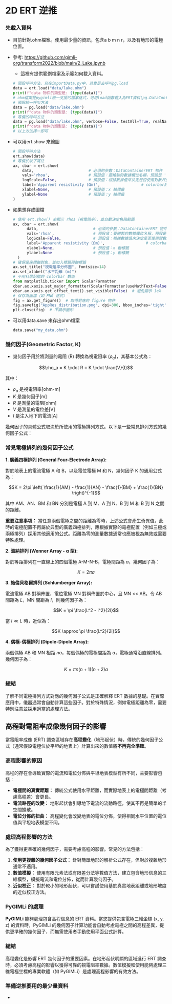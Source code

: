 # 2D ERT 逆推

### 先載入資料
+ 目前針對.ohm檔案。使用最少量的資訊，包含a b m n r，以及有地形的電極位置。
+ 參考: https://github.com/gimli-org/transform2022/blob/main/2_Lake.ipynb
  + 這裡有提供範例檔案及示範如何載入資料。
  ```python
  # 預設呼叫方法，寫在importData.py中，其實是去呼叫pg.load
  data = ert.load("data/lake.ohm")
  print(f"data 物件的類型是: {type(data)}")
  # ohm檔案是pygimli統一支援的檔案格式，可用load函數載入為ERT資料(pg.DataContainerERT)
  # 預設統一呼叫方法
  data = pg.load("data/lake.ohm")
  print(f"data 物件的類型是: {type(data)}")
  # 等價的呼叫方法
  data = pg.load("data/lake.ohm", verbose=False, testAll=True, realName=None)
  print(f"data 物件的類型是: {type(data)}")
  # 以上方法擇一即可
  ```
  
+ 可以用ert.show 來繪圖
  ```python
  # 預設呼叫方法
  ert.show(data)
  # 等價於以下寫法
  ax, cbar = ert.show(
      data,                        # 必須的參數：DataContainerERT 物件
      vals='rhoa',                 # 預設值：要繪製的數據欄位名稱，預設是 'rhoa'（電阻率）
      logScale=False,              # 預設值：根據數據值來決定是否使用對數尺度，這裡默認使用對數尺度
      label='Apparent resistivity (Ωm)',                  # colorbar的標題，不填就自動產生Apparent resistivity (Ωm)。
      xlabel=None,                 # 預設值：x 軸標籤
      ylabel=None                  # 預設值：y 軸標籤
  )
  ```
+ 如果想存成圖檔
  ```python
  # 使用 ert.show() 來顯示 rhoa（視電阻率），並自動決定色階範圍
  ax, cbar = ert.show(
        data,                        # 必須的參數：DataContainerERT 物件
        vals='rhoa',                 # 預設值：要繪製的數據欄位名稱，預設是 'rhoa'（電阻率）
        logScale=False,              # 預設值：根據數據值來決定是否使用對數尺度，這裡默認使用對數尺度
        label='Apparent resistivity (Ωm)',                  # colorbar的標題，不填就自動產生Apparent resistivity (Ωm)。
        xlabel=None,                 # 預設值：x 軸標籤
        ylabel=None                  # 預設值：y 軸標籤
    )
  # 確保是座標軸對象，並加入標題與軸標籤
  ax.set_title("視電阻率分佈圖", fontsize=14)
  ax.set_xlabel("水平距離 (m)")
  # 不用科學記號的 colorbar 數值
  from matplotlib.ticker import ScalarFormatter
  cbar.ax.xaxis.set_major_formatter(ScalarFormatter(useMathText=False))
  cbar.ax.xaxis.get_offset_text().set_visible(False)  # 避免顯示 1eX
  # 保存為圖檔（如 PNG 格式）
  fig = ax.get_figure()  # 取得對應的 figure 物件
  fig.savefig("AppRes_distribution.png", dpi=300, bbox_inches='tight')  # 儲存為 PNG 檔案，300 dpi，緊密邊框
  plt.close(fig)  # 不顯示圖形
  ```
+ 可以用data.save 來存出ohm檔案
  ```python
  data.save("my_data.ohm")
  ```
### 幾何因子(Geometric Factor, K)
+ 幾何因子用於將測量的電阻 (R) 轉換為視電阻率 ($\rho_a$)，其基本公式為：

$$\rho_a = K \cdot R = K \cdot \frac{V}{I}$$

其中：
- $\rho_a$ 是視電阻率[ohm-m]
- $K$ 是幾何因子[m]
- $R$ 是測量的電阻[ohm]
- $V$ 是測量的電位差[V]
- $I$ 是注入地下的電流[A]

幾何因子的具體公式取決於所使用的電極排列方式。以下是一些常見排列方式的幾何因子公式：

### 常見電極排列的幾何因子公式

**1. 廣義四極排列 (General Four-Electrode Array):**

對於地表上的電流電極 A 和 B，以及電位電極 M 和 N，幾何因子 K 的通用公式為：

$$K = 2\pi \left( \frac{1}{AM} - \frac{1}{AN} - \frac{1}{BM} + \frac{1}{BN} \right)^{-1}$$

其中 AM、AN、BM 和 BN 分別是電極 A 到 M、A 到 N、B 到 M 和 B 到 N 之間的距離。

**重要注意事項：** 當任意兩個電極之間的距離為零時，上述公式會產生奇異值，此時的電極配置不再屬於典型的廣義四極排列，應根據實際的電極配置（例如三極或兩極排列）採用其他適用的公式。距離為零的測量數據通常也應被視為無效或需要特殊處理。

**2. 溫納排列 (Wenner Array - α 型):**

對於等距排列在一直線上的四個電極 A-M-N-B，電極間距為 $a$，幾何因子為：

$$K = 2\pi a$$

**3. 施倫貝格爾排列 (Schlumberger Array):**

電流電極 AB 對稱佈置，電位電極 MN 對稱佈置於中心，且 MN << AB。令 AB 間距為 $L$，MN 間距為 $l$，則幾何因子為：

$$K = \pi \frac{L^2 - l^2}{2l}$$

當 $l \ll L$ 時，近似為：

$$K \approx \pi \frac{L^2}{2l}$$

**4. 偶極-偶極排列 (Dipole-Dipole Array):**

兩個偶極 AB 和 MN 相距 $na$，每個偶極的電極間距為 $a$，電極通常沿直線排列。幾何因子為：

$$K = \pi n(n+1)(n+2) a$$

### 總結

了解不同電極排列方式對應的幾何因子公式是正確解釋 ERT 數據的基礎。在實際應用中，儀器通常會自動計算這些因子。對於特殊情況，例如電極距離為零，需要特別注意並採用適當的處理方法。

## 高程對電阻率成像幾何因子的影響

當電阻率成像 (ERT) 調查區域存在**高程變化**（地形起伏）時，傳統的幾何因子公式（通常假設電極位於平坦的地表上）計算出來的數值將**不再完全準確**。

### 高程影響的原因

高程的存在會導致實際的電流和電位分佈與平坦地表模型有所不同，主要影響包括：

* **電極間的真實距離：** 傳統公式使用水平距離，而實際地表上的電極間距離（考慮高程差）會更長。
* **電流路徑的改變：** 地形起伏會引導地下電流的流動路徑，使其不再是簡單的半空間擴散。
* **電位分佈的扭曲：** 高程變化會改變地表的電位分佈，使得相同水平位置的電位值與平坦地表模型不同。

### 處理高程影響的方法

為了獲得更準確的幾何因子，需要考慮高程的影響。常見的方法包括：

1.  **使用更複雜的幾何因子公式：** 針對簡單地形的解析公式存在，但對於複雜地形通常不適用。
2.  **數值模擬：** 使用有限元素法或有限差分法等數值方法，建立包含地形信息的三維模型，模擬電流和電位分佈，從而計算幾何因子。
3.  **近似校正：** 對於較小的地形起伏，可以嘗試使用基於真實地表距離或地形坡度的近似校正方法。

### PyGIMLi 的處理

**PyGIMLi** 能夠處理包含高程信息的 ERT 資料。當您提供包含電極三維坐標 (x, y, z) 的資料時，PyGIMLi 的幾何因子計算功能會自動考慮電極之間的高程差異，提供更準確的幾何因子，而無需使用者手動使用平面公式計算。

### 總結

高程變化是影響 ERT 幾何因子的重要因素。在地形起伏明顯的區域進行 ERT 調查時，必須考慮高程的影響以獲得可靠的視電阻率數據。數值模擬和使用能夠處理三維電極坐標的專業軟體（如 PyGIMLi）是處理高程影響的有效方法。

### 準備逆推要用的最少量資料
+ 
